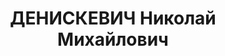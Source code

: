 ---
title: ДЕНИСКЕВИЧ Николай Михайлович
description: "Род. в 1904, г. Минск, белорус, обр.: среднее, член/канд. в члены ВКП(б).\
  \ Проживал: Минск, дача ЦК \"Городище\". Партийный работник, 2-й секретарь ЦК КП(б)Б.\
  \ До 1937г.-второй секретарь ЦК КП(б)Б. \n  Арестован 26.07.1937. Обв. по ст. 76,\
  \ 70, 63 УК БССР - один из руководителей к/р орг.правых. Приговор: ВК ВС СССР, 28.10.1937\
  \ – ВМН с конфискацией имущества. Расстрелян 29.10.1937, г.Минск. \n  Реабилитирован\
  \ ВК ВС СССР 25.02.1956"
---